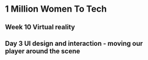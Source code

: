 # 1 Million Women To Tech 

## Week 10 Virtual reality

## Day 3 UI design and interaction - moving our player around the scene



